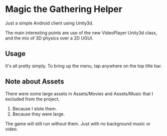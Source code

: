 # Magic the Gathering Helper

Just a simple Android client using Unity3d.

The main interesting points are use of the new VideoPlayer Unity3d class, and the mix of 3D physics over a 2D UGUI.

## Usage

It's all pretty simply. To bring up the menu, tap anywhere on the top title bar.

## Note about Assets

There were some large assets in Assets/Movies and Assets/Music that I excluded from the project. 

1. Because I stole them.
1. Because they were large.

The game will still run without them. Just with no background music or video.


